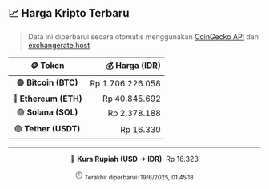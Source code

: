 

<!-- HARGA_KRIPTO -->
## 📈 Harga Kripto Terbaru

> Data ini diperbarui secara otomatis menggunakan [CoinGecko API](https://www.coingecko.com/) dan [exchangerate.host](https://exchangerate.host/)

<div align="center">

| 🪙 Token | 💰 Harga (IDR) |
|:------:|---------------:|
| 🟠 **Bitcoin (BTC)**   | Rp 1.706.226.058 |
| 🔵 **Ethereum (ETH)**  | Rp 40.845.692 |
| 🟣 **Solana (SOL)**    | Rp 2.378.188 |
| 🟢 **Tether (USDT)**   | Rp 16.330 |

---

💱 **Kurs Rupiah (USD → IDR)**: Rp 16.323

🕒 <sub>Terakhir diperbarui: 19/6/2025, 01.45.18</sub>

</div>
<!-- /HARGA_KRIPTO -->